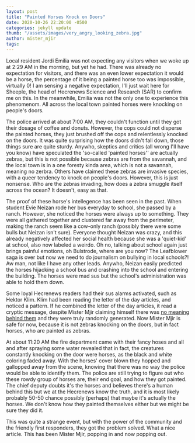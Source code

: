 ```yaml
---
layout: post
title: "Painted Horses Knock on Doors"
date: 2020-10-26 22:20:00 -0500
categories: jekyll update
thumb: "/assets/images/very_angry_looking_zebra.jpg"
author: mister_mjir
tags:
---
```


Local resident Jordi Emilia was not expecting any visitors when we woke up at 2:29 AM in the morning, but yet he had. There was already no expectation for visitors,
and there was an even lower expectation it would be a horse, the percentage of it being a painted horse too was impossible, virtually 0! I am sensing a negative
expectation, I'll just wait here for Sheeple, the head of Hecrenews Science and Research (SAR) to confirm me on this. In the meanwhile, Emilia was not the only one
to experience this phenomenom. All across the local town painted horses were knocking on people's doors.

The police arrived at about 7:00 AM, they couldn't function until they got their dosage of coffee and donuts. However, the cops could not disperse the painted horses,
they just brushed off the cops and relentlessly knocked on the doors. It was quite surprising how the doors didn't fall down, those things sure are quite sturdy.
Anywho, skeptics and critics (all wrong I'll have you know) have speculated the 'so-called 'painted horses'' are actually zebras, but this is not possible because
zebras are from the savannah, and the local town is in a one foresty kinda area, which is not a savannah, meaning no zerbra. Others have claimed these zebras are
invasive species, with a queer tendency to knock on people's doors. However, this is just nonsense. Who are the zebras invading, how does a zebra smuggle itself
across the ocean? It doesn't, easy as that.

The proof of these horse's intellegence has been seen in the past. When student Evie Neizan rode her bus everyday to school, she passed by a ranch. However,
she noticed the horses were always up to something. They were all gathered together and clustered far away from the perimeter, making the ranch seem like a cow-only
ranch (possibly there were some bulls but Neizan isn't sure). Everyone thought Neizan was crazy, and this already negatively affected her social health because she
was a 'quiet-kid' at school, also now labeled a weirdo. Oh no, talking about school again just brings painful emotions, oh Bulstrode, where are you now? The Leafblower
saga is over but now we need to do journalism on bullying in local schools?! Aw man, not like I have any other leads. Anywho, Neizan easily predicted the horses
hijacking a school bus and crashing into the school and entering the building. The horses were mad sus but the school's administration was able to hold them down.

Some loyal Hecrenews readers had their sus alarms activated, such as Hektor Klim. Klim had been reading the letter of the day articles, and noticed a pattern. If he
combined the letter of the day articles, it read a cryptic message, despite Mister Mjir claiming himself there was 
[no meaning behind them](https://hecrenews.github.io/jekyll/update/2020/10/12/mister-mjir-returns.html) and they were truly randomly generated. Now Mister Mjir is safe
for now, because it is not zebras knocking on the doors, but in fact horses, who are painted as zebras.

At about 11:20 AM the fire department came with their fancy hoses and all and after spraying some water revealed that in fact, the creatures constantly knocking on the
door were horses, as the black and white coloring faded away. With the horses' cover blown they hopped and gallopped away from the scene, knowing that there was no
way the police would be able to identify them. The police are still trying to figure out who these rowdy group of horses are, their end goal, and how they got painted.
The chief deputy doubts it's the horses and believes there's a human behind this but we at the Hecrenews know the truth, and it is most likely probably 50-50 chance
possibly (perhaps) that maybe it's actually the horses. We don't know how they painted themselves either but we might be sure they did it.

This was quite a strange event, but with the power of the community and the friendly first responders, they got the problem solved. What a nice article. This has
been Mister Mjir, popping in and now popping out.
